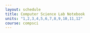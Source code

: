 ```yaml
---
layout: schedule
title: Computer Science Lab Notebook
units: "1,2,3,4,5,6,7,8,9,10,11,12"
course: compsci
---
```

